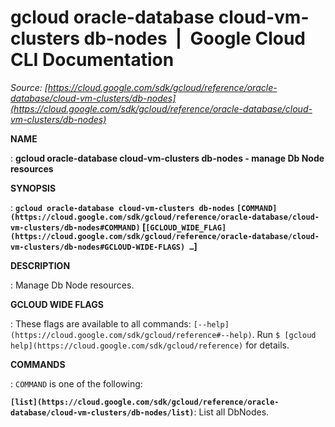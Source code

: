 # gcloud oracle-database cloud-vm-clusters db-nodes  |  Google Cloud CLI Documentation

*Source: [https://cloud.google.com/sdk/gcloud/reference/oracle-database/cloud-vm-clusters/db-nodes](https://cloud.google.com/sdk/gcloud/reference/oracle-database/cloud-vm-clusters/db-nodes)*

**NAME**

: **gcloud oracle-database cloud-vm-clusters db-nodes - manage Db Node resources**

**SYNOPSIS**

: **`gcloud oracle-database cloud-vm-clusters db-nodes` `[COMMAND](https://cloud.google.com/sdk/gcloud/reference/oracle-database/cloud-vm-clusters/db-nodes#COMMAND)` [`[GCLOUD_WIDE_FLAG](https://cloud.google.com/sdk/gcloud/reference/oracle-database/cloud-vm-clusters/db-nodes#GCLOUD-WIDE-FLAGS) …`]**

**DESCRIPTION**

: Manage Db Node resources.

**GCLOUD WIDE FLAGS**

: These flags are available to all commands: `[--help](https://cloud.google.com/sdk/gcloud/reference#--help)`.
Run `$ [gcloud help](https://cloud.google.com/sdk/gcloud/reference)` for details.

**COMMANDS**

: ``COMMAND`` is one of the following:

**`[list](https://cloud.google.com/sdk/gcloud/reference/oracle-database/cloud-vm-clusters/db-nodes/list)`**:
List all DbNodes.